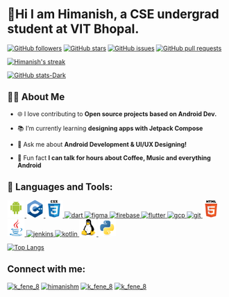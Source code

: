 
# 👋Hi I am Himanish, a CSE undergrad student at VIT Bhopal. #
<!-- User stats -->
[![GitHub followers](https://img.shields.io/github/followers/himanishm25?style=social)](https://github.com/himanishm25)
[![GitHub stars](https://img.shields.io/github/stars/himanishm25?style=social)](https://github.com/himanishm25)
[![GitHub issues](https://img.shields.io/github/issues/himanishm25/himanishm25)](https://github.com/himanishm25/himanishm25)
[![GitHub pull requests](https://img.shields.io/github/issues-pr/himanishm25/himanishm25)](https://github.com/himanishm25/himanishm25)

<p>
    <a href="https://github.com/HimanishM25/github-readme-streak-stats">
        <img title="Himanish's Stats" alt="Himanish's streak" src="https://github-readme-streak-stats.herokuapp.com/?user=HimanishM25&theme=dark&stroke=0000&background=060A0CD0">
    </a>
</p>

[![GitHub stats-Dark](https://github-readme-stats.vercel.app/api?username=HimanishM25&show_icons=true&count_private=true&theme=vision-friendly-dark)](https://github.com/anuraghazra/github-readme-stats)

## 🙋‍♂️ About Me

- 🌐 I love contributing to **Open source projects based on Android Dev.**

- 📚 I’m currently learning **designing apps with Jetpack Compose**

- 💬 Ask me about **Android Development & UI/UX Designing!**

- 🎢 Fun fact **I can talk for hours about Coffee, Music and everything Android**

## 🚀 Languages and Tools:

<p align="left"> <a href="https://developer.android.com" target="_blank" rel="noreferrer"> <img src="https://raw.githubusercontent.com/devicons/devicon/master/icons/android/android-original-wordmark.svg" alt="android" width="40" height="40"/> </a> <a href="https://www.w3schools.com/cpp/" target="_blank" rel="noreferrer"> <img src="https://raw.githubusercontent.com/devicons/devicon/master/icons/cplusplus/cplusplus-original.svg" alt="cplusplus" width="40" height="40"/> </a> <a href="https://www.w3schools.com/css/" target="_blank" rel="noreferrer"> <img src="https://raw.githubusercontent.com/devicons/devicon/master/icons/css3/css3-original-wordmark.svg" alt="css3" width="40" height="40"/> </a> <a href="https://dart.dev" target="_blank" rel="noreferrer"> <img src="https://www.vectorlogo.zone/logos/dartlang/dartlang-icon.svg" alt="dart" width="40" height="40"/> </a> <a href="https://www.figma.com/" target="_blank" rel="noreferrer"> <img src="https://www.vectorlogo.zone/logos/figma/figma-icon.svg" alt="figma" width="40" height="40"/> </a> <a href="https://firebase.google.com/" target="_blank" rel="noreferrer"> <img src="https://www.vectorlogo.zone/logos/firebase/firebase-icon.svg" alt="firebase" width="40" height="40"/> </a> <a href="https://flutter.dev" target="_blank" rel="noreferrer"> <img src="https://www.vectorlogo.zone/logos/flutterio/flutterio-icon.svg" alt="flutter" width="40" height="40"/> </a> <a href="https://cloud.google.com" target="_blank" rel="noreferrer"> <img src="https://www.vectorlogo.zone/logos/google_cloud/google_cloud-icon.svg" alt="gcp" width="40" height="40"/> </a> <a href="https://git-scm.com/" target="_blank" rel="noreferrer"> <img src="https://www.vectorlogo.zone/logos/git-scm/git-scm-icon.svg" alt="git" width="40" height="40"/> </a> <a href="https://www.w3.org/html/" target="_blank" rel="noreferrer"> <img src="https://raw.githubusercontent.com/devicons/devicon/master/icons/html5/html5-original-wordmark.svg" alt="html5" width="40" height="40"/> </a> <a href="https://www.java.com" target="_blank" rel="noreferrer"> <img src="https://raw.githubusercontent.com/devicons/devicon/master/icons/java/java-original.svg" alt="java" width="40" height="40"/> </a> <a href="https://www.jenkins.io" target="_blank" rel="noreferrer"> <img src="https://www.vectorlogo.zone/logos/jenkins/jenkins-icon.svg" alt="jenkins" width="40" height="40"/> </a> <a href="https://kotlinlang.org" target="_blank" rel="noreferrer"> <img src="https://www.vectorlogo.zone/logos/kotlinlang/kotlinlang-icon.svg" alt="kotlin" width="40" height="40"/> </a> <a href="https://www.linux.org/" target="_blank" rel="noreferrer"> <img src="https://raw.githubusercontent.com/devicons/devicon/master/icons/linux/linux-original.svg" alt="linux" width="40" height="40"/> </a> <a href="https://www.python.org" target="_blank" rel="noreferrer"> <img src="https://raw.githubusercontent.com/devicons/devicon/master/icons/python/python-original.svg" alt="python" width="40" height="40"/> </a> </p>



[![Top Langs](https://github-readme-stats.vercel.app/api/top-langs/?username=HimanishM25&size_weight=0.5&count_weight=0.5&layout=donut&theme=vision-friendly-dark)](https://github.com/anuraghazra/github-readme-stats)
<!-- [![Top Langs](https://github-readme-stats.vercel.app/api/top-langs/?username=HimanishM25&size_weight=0.5&count_weight=0.5&layout=compact&theme=gruvbox_light#gh-light-mode-only)](https://github.com/anuraghazra/github-readme-stats#gh-light-mode-only)   
 -->
<!-- [![GitHub stats-Dark](https://github-readme-stats.vercel.app/api?username=HimanishM25&show_icons=true&count_private=true&theme=gruvbox#gh-dark-mode-only)](https://github.com/anuraghazra/github-readme-stats#gh-dark-mode-only)
[![GitHub stats-Light](https://github-readme-stats.vercel.app/api?username=HimanishM25&show_icons=true&count_private=true&theme=gruvbox_light#gh-light-mode-only)](https://github.com/anuraghazra/github-readme-stats#gh-light-mode-only) -->

## Connect with me:

<p align="left">
<a href="https://twitter.com/k_fene_8" target="blank"><img align="center" src="https://raw.githubusercontent.com/rahuldkjain/github-profile-readme-generator/master/src/images/icons/Social/twitter.svg" alt="k_fene_8" height="30" width="40" /></a>
<a href="https://linkedin.com/in/himanishm" target="blank"><img align="center" src="https://raw.githubusercontent.com/rahuldkjain/github-profile-readme-generator/master/src/images/icons/Social/linked-in-alt.svg" alt="himanishm" height="30" width="40" /></a>
<a href="https://instagram.com/k_fene_8" target="blank"><img align="center" src="https://raw.githubusercontent.com/rahuldkjain/github-profile-readme-generator/master/src/images/icons/Social/instagram.svg" alt="k_fene_8" height="30" width="40" /></a>
<a href="https://www.leetcode.com/k_fene_8" target="blank"><img align="center" src="https://raw.githubusercontent.com/rahuldkjain/github-profile-readme-generator/master/src/images/icons/Social/leet-code.svg" alt="k_fene_8" height="30" width="40" /></a>
</p>



